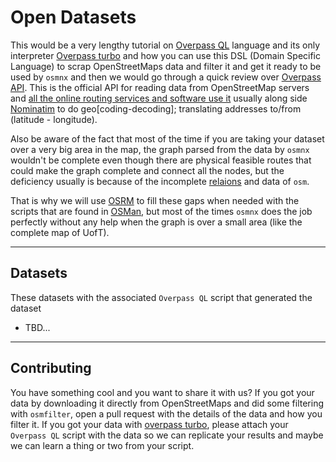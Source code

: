 # Open Datasets

This would be a very lengthy tutorial on [Overpass QL](https://wiki.openstreetmap.org/wiki/Overpass_API/Overpass_QL) language and its only interpreter [Overpass turbo](http://overpass-turbo.eu/) and how you can use this DSL (Domain Specific Language) to scrap OpenStreetMaps data and filter it and get it ready to be used by `osmnx` and then we would go through a quick review over [Overpass API](https://wiki.openstreetmap.org/wiki/Overpass_API). This is the official API for reading data from OpenStreetMap servers and [all the online routing services and software use it](https://wiki.openstreetmap.org/wiki/Routing/online_routers) usually along side [Nominatim](https://github.com/osm-search/Nominatim) to do geo\[coding-decoding\]; translating addresses to/from (latitude - longitude).

Also be aware of the fact that most of the time if you are taking your dataset over a very big area in the map, the graph parsed from the data by `osmnx` wouldn't be complete even though there are physical feasible routes that could make the graph complete and connect all the nodes, but the deficiency usually is because of the incomplete [relaions](https://wiki.openstreetmap.org/wiki/Relation) and data of `osm`.

That is why we will use [OSRM](http://project-osrm.org/) to fill these gaps when needed with the scripts that are found in [OSMan](https://github.com/omar-3/OSMan), but most of the times `osmnx` does the job perfectly without any help when the graph is over a small area (like the complete map of UofT). 

---
## Datasets

These datasets with the associated `Overpass QL` script that generated the dataset

- TBD...

---
## Contributing

You have something cool and you want to share it with us? If you got your data by downloading it directly from OpenStreetMaps and did some filtering with `osmfilter`, open a pull request with the details of the data and how you filter it. If you got your data with [overpass turbo](http://overpass-turbo.eu/), please attach your `Overpass QL` script with the data so we can replicate your results and maybe we can learn a thing or two from your script.
